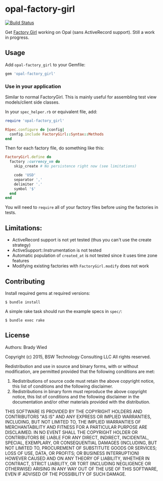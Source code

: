 # opal-factory-girl

[![Build Status](http://img.shields.io/travis/wied03/opal-factory_girl/master.svg?style=flat)](http://travis-ci.org/wied03/opal-factory_girl)

Get [Factory Girl](https://github.com/thoughtbot/factory_girl/) working on Opal (sans ActiveRecord support). Still a work in progress.

## Usage

Add `opal-factory_girl` to your Gemfile:

```ruby
gem 'opal-factory_girl'
```

### Use in your application

Similar to normal FactoryGirl. This is mainly useful for assembling test view models/client side classes.

In your `spec_helper.rb` or equivalent file, add:

```ruby
require 'opal-factory_girl'

RSpec.configure do |config|
  config.include FactoryGirl::Syntax::Methods
end
```

Then for each factory file, do something like this:

```ruby
FactoryGirl.define do
  factory :currency_vm do
    skip_create # No persistence right now (see limitations)

    code 'USD'
    separator ','
    delimiter '.'
    symbol '$'
  end
end
```

You will need to `require` all of your factory files before using the factories in tests.

## Limitations:

* ActiveRecord support is not yet tested (thus you can't use the create strategy)
* ActiveSupport::Instrumentation is not tested
* Automatic population of `created_at` is not tested since it uses time zone features
* Modifying existing factories with `FactoryGirl.modify` does not work

## Contributing

Install required gems at required versions:

    $ bundle install

A simple rake task should run the example specs in `spec/`:

    $ bundle exec rake

## License

Authors: Brady Wied

Copyright (c) 2015, BSW Technology Consulting LLC
All rights reserved.

Redistribution and use in source and binary forms, with or without modification, are permitted provided that the following conditions are met:

1. Redistributions of source code must retain the above copyright notice, this list of conditions and the following disclaimer.
2. Redistributions in binary form must reproduce the above copyright notice, this list of conditions and the following disclaimer in the documentation and/or other materials provided with the distribution.

THIS SOFTWARE IS PROVIDED BY THE COPYRIGHT HOLDERS AND CONTRIBUTORS "AS IS" AND ANY EXPRESS OR IMPLIED WARRANTIES, INCLUDING, BUT NOT LIMITED TO, THE IMPLIED WARRANTIES OF MERCHANTABILITY AND FITNESS FOR A PARTICULAR PURPOSE ARE DISCLAIMED. IN NO EVENT SHALL THE COPYRIGHT HOLDER OR CONTRIBUTORS BE LIABLE FOR ANY DIRECT, INDIRECT, INCIDENTAL, SPECIAL, EXEMPLARY, OR CONSEQUENTIAL DAMAGES (INCLUDING, BUT NOT LIMITED TO, PROCUREMENT OF SUBSTITUTE GOODS OR SERVICES; LOSS OF USE, DATA, OR PROFITS; OR BUSINESS INTERRUPTION) HOWEVER CAUSED AND ON ANY THEORY OF LIABILITY, WHETHER IN CONTRACT, STRICT LIABILITY, OR TORT (INCLUDING NEGLIGENCE OR OTHERWISE) ARISING IN ANY WAY OUT OF THE USE OF THIS SOFTWARE, EVEN IF ADVISED OF THE POSSIBILITY OF SUCH DAMAGE.

